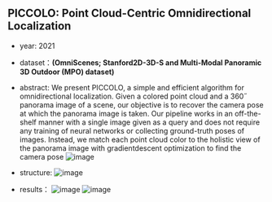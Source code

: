 ## PICCOLO: Point Cloud-Centric Omnidirectional Localization


- year: 2021

- dataset：**(OmniScenes; Stanford2D-3D-S and Multi-Modal Panoramic 3D Outdoor (MPO) dataset)**  

- abstract: We present PICCOLO, a simple and efficient algorithm for omnidirectional localization. Given a colored point cloud and a 360˝ panorama image of a scene, our objective is to recover the camera pose at which the panorama image is taken. Our pipeline works in an off-the-shelf manner with a single image given as a query and does not require any training of neural networks or collecting ground-truth poses of images. Instead, we match each point cloud color to the holistic view of the panorama image with gradientdescent optimization to find the camera pose
![image](https://github.com/VLISLAB/360-DL-Survey/blob/main/Images/PICCOLOabstract.png)

- structure:
![image](https://github.com/VLISLAB/360-DL-Survey/blob/main/Images/PICCOLOstructure.png)

- results：
![image](https://github.com/VLISLAB/360-DL-Survey/blob/main/Images/PICCOLOresult.png)
![image](https://github.com/VLISLAB/360-DL-Survey/blob/main/Images/PICCOLOresult1.png)

